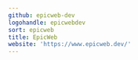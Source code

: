 ```yaml
---
github: epicweb-dev
logohandle: epicwebdev
sort: epicweb
title: EpicWeb
website: 'https://www.epicweb.dev/'
---
```

